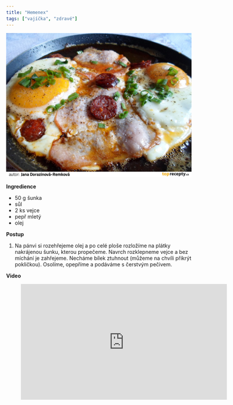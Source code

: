 ```yaml
---
title: "Hemenex"
tags: ["vajíčka", "zdravé"]
---
```


![Hemenex](./images/hemenex.jpg)

**Ingredience**

- 50 g šunka
- sůl
- 2 ks vejce
- pepř mletý
- olej

**Postup**

1. Na pánvi si rozehřejeme olej a po celé ploše rozložíme na plátky nakrájenou šunku, kterou propečeme. Navrch rozklepneme vejce a bez míchání je zahřejeme. Necháme bílek ztuhnout (můžeme na chvíli přikrýt pokličkou). Osolíme, opepříme a podáváme s čerstvým pečivem.

**Video**

<figure class="video_container">
  <iframe width="560" height="315" src="https://www.youtube.com/embed/gTpqutgqKQ4" frameborder="0" allow="accelerometer; autoplay; encrypted-media; gyroscope; picture-in-picture" allowfullscreen></iframe>
</figure>
